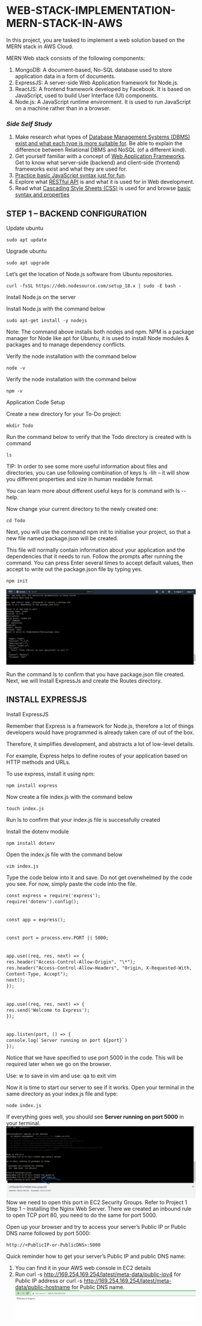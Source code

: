 # WEB-STACK-IMPLEMENTATION-MERN-STACK-IN-AWS
In this project, you are tasked to implement a web solution based on the MERN stack in AWS Cloud.

MERN Web stack consists of the following components:

1. MongoDB: A document-based, No-SQL database used to store application data in a form of documents.
2. ExpressJS: A server-side Web Application framework for Node.js.
3. ReactJS: A frontend framework developed by Facebook. It is based on JavaScript, used to build User Interface (UI) components.
4. Node.js: A JavaScript runtime environment. It is used to run JavaScript on a machine rather than in a browser.

### *Side Self Study*
1. Make research what types of [Database Management Systems (DBMS) exist and what each type is more suitable for](https://www.alooma.com/blog/types-of-modern-databases). 
Be able to explain the difference between Relational DBMS and NoSQL (of a different kind).
2. Get yourself familiar with a concept of [Web Application Frameworks](https://en.wikipedia.org/wiki/Web_framework). Get to know what server-side (backend) and client-side (frontend) frameworks exist and what they are used for.
3. [Practice basic JavaScript syntax just for fun](https://www.w3schools.com/js/js_intro.asp).
4. Explore what [RESTful API](https://restfulapi.net/) is and what it is used for in Web development.
5. Read what [Cascading Style Sheets (CSS)](https://en.wikipedia.org/wiki/CSS) is used for and browse [basic syntax and properties](https://www.w3schools.com/css/css_intro.asp)

## STEP 1 – BACKEND CONFIGURATION
Update ubuntu
```
sudo apt update
```
Upgrade ubuntu
```
sudo apt upgrade
```
Let’s get the location of Node.js software from Ubuntu repositories.
```
curl -fsSL https://deb.nodesource.com/setup_18.x | sudo -E bash -
```
Install Node.js on the server

Install Node.js with the command below
```
sudo apt-get install -y nodejs
```
Note: The command above installs both nodejs and npm. NPM is a package manager for Node like apt for Ubuntu, it is used to install Node modules & packages and to manage dependency conflicts.

Verify the node installation with the command below
```
node -v 
```
Verify the node installation with the command below
```
npm -v 
```
Application Code Setup

Create a new directory for your To-Do project:
```
mkdir Todo
```
Run the command below to verify that the Todo directory is created with ls command
```
ls
```
TIP: In order to see some more useful information about files and directories, you can use following combination of keys ls -lih – it will show you different properties and size in human readable format. 

You can learn more about different useful keys for ls command with ls --help.

Now change your current directory to the newly created one:
```
cd Todo
```
Next, you will use the command npm init to initialise your project, so that a new file named package.json will be created. 

This file will normally contain information about your application and the dependencies that it needs to run. 
Follow the prompts after running the command. You can press Enter several times to accept default values, then accept to write out the package.json file by typing yes.
```
npm init
```
![](https://github.com/beorel/WEB-STACK-IMPLEMENTATION-MERN-STACK-IN-AWS/blob/main/images/Screenshot%20(169).png)

Run the command ls to confirm that you have package.json file created.
Next, we will Install ExpressJs and create the Routes directory.



## INSTALL EXPRESSJS

Install ExpressJS

Remember that Express is a framework for Node.js, therefore a lot of things developers would have programmed is already taken care of out of the box. 

Therefore, it simplifies development, and abstracts a lot of low-level details. 

For example, Express helps to define routes of your application based on HTTP methods and URLs.

To use express, install it using npm:
```
npm install express
```
Now create a file index.js with the command below
```
touch index.js
```
Run ls to confirm that your index.js file is successfully created

Install the dotenv module
```
npm install dotenv
```
Open the index.js file with the command below
```
vim index.js
```
Type the code below into it and save. Do not get overwhelmed by the code you see. For now, simply paste the code into the file.
```
const express = require('express');
require('dotenv').config();


const app = express();


const port = process.env.PORT || 5000;


app.use((req, res, next) => {
res.header("Access-Control-Allow-Origin", "\*");
res.header("Access-Control-Allow-Headers", "Origin, X-Requested-With, Content-Type, Accept");
next();
});


app.use((req, res, next) => {
res.send('Welcome to Express');
});


app.listen(port, () => {
console.log(`Server running on port ${port}`)
});
```
Notice that we have specified to use port 5000 in the code. This will be required later when we go on the browser.

Use: w to save in vim and use: qa to exit vim

Now it is time to start our server to see if it works. Open your terminal in the same directory as your index.js file and type:
```
node index.js
```
If everything goes well, you should see **Server running on port 5000** in your terminal.
![](https://github.com/beorel/WEB-STACK-IMPLEMENTATION-MERN-STACK-IN-AWS/blob/main/images/Screenshot%20(171).png)
Now we need to open this port in EC2 Security Groups. Refer to Project 1 Step 1 – Installing the Nginx Web Server. There we created an inbound rule to open TCP port 80, you need to do the same for port 5000.

Open up your browser and try to access your server’s Public IP or Public DNS name followed by port 5000:
```
http://<PublicIP-or-PublicDNS>:5000
```
Quick reminder how to get your server’s Public IP and public DNS name:
1) You can find it in your AWS web console in EC2 details
2) Run curl -s http://169.254.169.254/latest/meta-data/public-ipv4 for Public IP address or curl -s http://169.254.169.254/latest/meta-data/public-hostname for Public DNS name.
![](https://github.com/beorel/WEB-STACK-IMPLEMENTATION-MERN-STACK-IN-AWS/blob/main/images/Screenshot%20(173).png)


